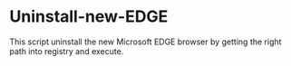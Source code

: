 # Uninstall-new-EDGE
This script uninstall the new Microsoft EDGE browser by getting the right path into registry and execute.
